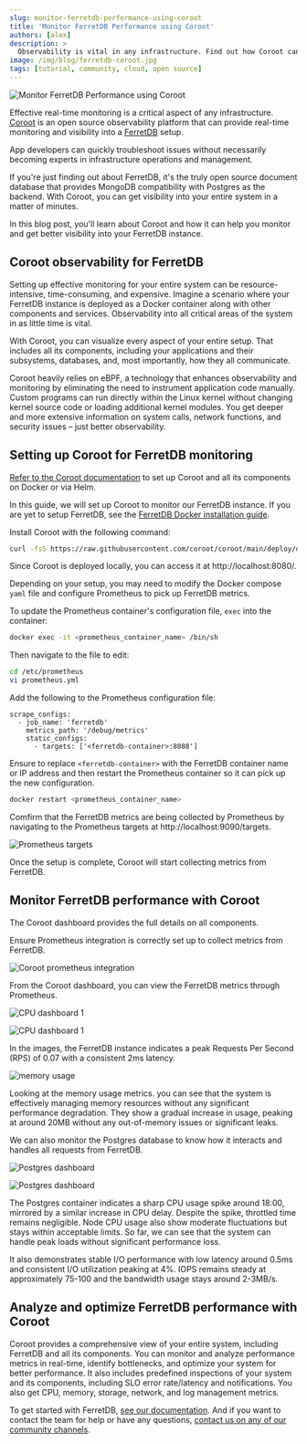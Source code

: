 ```yaml
---
slug: monitor-ferretdb-performance-using-coroot
title: 'Monitor FerretDB Performance using Coroot'
authors: [alex]
description: >
  Observability is vital in any infrastructure. Find out how Coroot can provide real-time monitoring and visibility into a FerretDB setup.
image: /img/blog/ferretdb-coroot.jpg
tags: [tutorial, community, cloud, open source]
---
```


![Monitor FerretDB Performance using Coroot](/img/blog/ferretdb-coroot.jpg)

Effective real-time monitoring is a critical aspect of any infrastructure.
[Coroot](https://coroot.com/) is an open source observability platform that can provide real-time monitoring and visibility into a [FerretDB](https://www.ferretdb.com/) setup.

<!--truncate-->

App developers can quickly troubleshoot issues without necessarily becoming experts in infrastructure operations and management.

If you're just finding out about FerretDB, it's the truly open source document database that provides MongoDB compatibility with Postgres as the backend.
With Coroot, you can get visibility into your entire system in a matter of minutes.

In this blog post, you'll learn about Coroot and how it can help you monitor and get better visibility into your FerretDB instance.

## Coroot observability for FerretDB

Setting up effective monitoring for your entire system can be resource-intensive, time-consuming, and expensive.
Imagine a scenario where your FerretDB instance is deployed as a Docker container along with other components and services.
Observability into all critical areas of the system in as little time is vital.

With Coroot, you can visualize every aspect of your entire setup.
That includes all its components, including your applications and their subsystems, databases, and, most importantly, how they all communicate.

Coroot heavily relies on eBPF, a technology that enhances observability and monitoring by eliminating the need to instrument application code manually.
Custom programs can run directly within the Linux kernel without changing kernel source code or loading additional kernel modules.
You get deeper and more extensive information on system calls, network functions, and security issues – just better observability.

## Setting up Coroot for FerretDB monitoring

[Refer to the Coroot documentation](https://coroot.com/docs) to set up Coroot and all its components on Docker or via Helm.

In this guide, we will set up Coroot to monitor our FerretDB instance.
If you are yet to setup FerretDB, see the [FerretDB Docker installation guide](https://docs.ferretdb.io/quickstart-guide/docker/).

Install Coroot with the following command:

```sh
curl -fsS https://raw.githubusercontent.com/coroot/coroot/main/deploy/docker-compose.yaml | docker compose -f - up -d
```

Since Coroot is deployed locally, you can access it at http://localhost:8080/.

Depending on your setup, you may need to modify the Docker compose `yaml` file and configure Prometheus to pick up FerretDB metrics.

To update the Prometheus container's configuration file, `exec` into the container:

```sh
docker exec -it <prometheus_container_name> /bin/sh
```

Then navigate to the file to edit:

```sh
cd /etc/prometheus
vi prometheus.yml
```

Add the following to the Prometheus configuration file:

```text
scrape_configs:
  - job_name: 'ferretdb'
    metrics_path: '/debug/metrics'
    static_configs:
      - targets: ['<ferretdb-container>:8088']
```

Ensure to replace `<ferretdb-container>` with the FerretDB container name or IP address and then restart the Prometheus container so it can pick up the new configuration.

```sh
docker restart <prometheus_container_name>
```

Comfirm that the FerretDB metrics are being collected by Prometheus by navigating to the Prometheus targets at http://localhost:9090/targets.

![Prometheus targets](/img/blog/ferretdb-coroot/prometheus-targets.png)

Once the setup is complete, Coroot will start collecting metrics from FerretDB.

## Monitor FerretDB performance with Coroot

The Coroot dashboard provides the full details on all components.

Ensure Prometheus integration is correctly set up to collect metrics from FerretDB.

![Coroot prometheus integration](/img/blog/ferretdb-coroot/prometheus-integration.png)

From the Coroot dashboard, you can view the FerretDB metrics through Prometheus.

![CPU dashboard 1](/img/blog/ferretdb-coroot/cpu-metrics-1.png)

![CPU dashboard 1](/img/blog/ferretdb-coroot/cpu-metrics-2.png)

In the images, the FerretDB instance indicates a peak Requests Per Second (RPS) of 0.07 with a consistent 2ms latency.

![memory usage](/img/blog/ferretdb-coroot/memory-metrics.png)

Looking at the memory usage metrics.
you can see that the system is effectively managing memory resources without any significant performance degradation.
They show a gradual increase in usage, peaking at around 20MB without any out-of-memory issues or significant leaks.

We can also monitor the Postgres database to know how it interacts and handles all requests from FerretDB.

![Postgres dashboard](/img/blog/ferretdb-coroot/postgres-cpu-1.png)

![Postgres dashboard](/img/blog/ferretdb-coroot/postgres-cpu-2.png)

The Postgres container indicates a sharp CPU usage spike around 18:00, mirrored by a similar increase in CPU delay.
Despite the spike, throttled time remains negligible.
Node CPU usage also show moderate fluctuations but stays within acceptable limits.
So far, we can see that the system can handle peak loads without significant performance loss.

It also demonstrates stable I/O performance with low latency around 0.5ms and consistent I/O utilization peaking at 4%.
IOPS remains steady at approximately 75-100 and the bandwidth usage stays around 2-3MB/s.

## Analyze and optimize FerretDB performance with Coroot

Coroot provides a comprehensive view of your entire system, including FerretDB and all its components.
You can monitor and analyze performance metrics in real-time, identify bottlenecks, and optimize your system for better performance.
It also includes predefined inspections of your system and its components, including SLO error rate/latency and notifications.
You also get CPU, memory, storage, network, and log management metrics.

To get started with FerretDB, [see our documentation](https://docs.ferretdb.io/).
And if you want to contact the team for help or have any questions, [contact us on any of our community channels](https://docs.ferretdb.io/#community).
